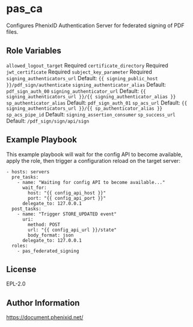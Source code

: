 pas_ca
=========

Configures PhenixID Authentication Server for federated signing of PDF files.

Role Variables
--------------

``allowed_logout_target`` Required
``certificate_directory`` Required
``jwt_certificate`` Required
``subject_key_parameter`` Required
``signing_authenticators_url`` Default: `{{ signing_public_host }}/pdf_sign/authenticate`
``signing_authenticator_alias`` Default: `pdf_sign_auth_00`
``signing_authenticator_url`` Default: `{{ signing_authenticators_url }}/{{ signing_authenticator_alias }}`
``sp_authenticator_alias`` Default: `pdf_sign_auth_01`
``sp_acs_url`` Default: `{{ signing_authenticators_url }}/{{ sp_authenticator_alias }}`
``sp_acs_pipe_id`` Default: `signing_assertion_consumer`
``sp_success_url`` Default: `/pdf_sign/sign/api/sign`

Example Playbook
----------------

This example playbook will wait for the config API to become available, apply the role, then trigger a configuration reload on the target server:

    - hosts: servers
      pre_tasks:
        - name: "Waiting for config API to become available..."
          wait_for:
            host: "{{ config_api_host }}"
            port: "{{ config_api_port }}"
          delegate_to: 127.0.0.1
      post_tasks:
        - name: "Trigger STORE_UPDATED event"
          uri:
            method: POST
            url: "{{ config_api_url }}/state"
            body_format: json
          delegate_to: 127.0.0.1
      roles:
        - pas_federated_signing

License
-------

EPL-2.0

Author Information
------------------

https://document.phenixid.net/